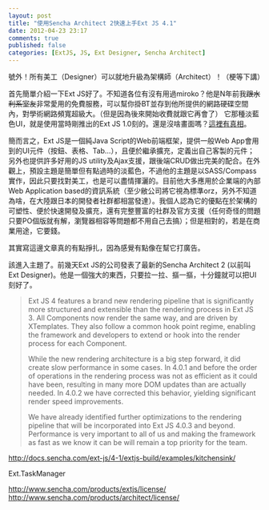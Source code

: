 ```yaml
---
layout: post
title: "使用Sencha Architect 2快速上手Ext JS 4.1"
date: 2012-04-23 23:17
comments: true                                 
published: false
categories: [ExtJS, JS, Ext Designer, Sencha Architect]
---
```

號外！所有美工（Designer）可以就地升級為架構師（Architect）！（梗等下講）

首先簡單介紹一下Ext JS好了。不知道各位有沒有用過miroko？他是N年前我<del>跟水利系室友</del>非常愛用的免費服務，可以幫你掛BT並存到他所提供的網路硬碟空間內，對學術網路頻寬超級大。（但是因為後來開始收費就跟它再會了） 它那種淡藍色UI，就是使用當時剛推出的Ext JS 1.0刻的。還是沒啥畫面嗎？[這裡有真相](http://www.freegroup.org/2009/06/free-online-storage-miroko/)。

簡而言之，Ext JS是一個純Java Script的Web前端框架，提供一般Web App會用到的UI元件（按鈕、表格、Tab…），且便於繼承擴充，定義出自己客製的元件；另外也提供許多好用的JS utility及Ajax支援，跟後端CRUD做出完美的配合。在外觀上，預設主題是簡單但有點過時的淡藍色，不過他的主題是以SASS/Compass實作，因此只要找對美工，也是可以盡情揮灑的。目前他大多應用於企業端的內部Web Application based的資訊系統（至少敝公司將它視為標準orz，另外不知道為啥，在大陸跟日本的開發者社群都相當發達）。我個人認為它的優點在於架構的可塑性、便於快速開發及擴充，還有完整豐富的社群及官方支援（任何奇怪的問題只要PO個版就有解，瀏覽器相容等問題都不用自己去搞）；但是相對的，若是在商業用途，它要錢。

其實寫這邊文章真的有點掙扎，因為感覺有點像在幫它打廣告。



該進入主題了。前幾天Ext JS的公司發表了最新的Sencha Architect 2 (以前叫Ext Designer)。他是一個強大的東西，只要拉一拉、摳一摳，十分鐘就可以把UI刻好了。

>	Ext JS 4 features a brand new rendering pipeline that is significantly more structured and extensible than the rendering process in Ext JS 3. All Components now render the same way, and are driven by XTemplates. They also follow a common hook point regime, enabling the framework and developers to extend or hook into the render process for each Component.
>	
>	While the new rendering architecture is a big step forward, it did create slow performance in some cases. In 4.0.1 and before the order of operations in the rendering process was not as efficient as it could have been, resulting in many more DOM updates than are actually needed. In 4.0.2 we have corrected this behavior, yielding significant render speed improvements.
>	
>	We have already identified further optimizations to the rendering pipeline that will be incorporated into Ext JS 4.0.3 and beyond. Performance is very important to all of us and making the framework as fast as we know it can be will remain a top priority for the team.


http://docs.sencha.com/ext-js/4-1/extjs-build/examples/kitchensink/


Ext.TaskManager

http://www.sencha.com/products/extjs/license/
http://www.sencha.com/products/architect/license/